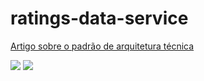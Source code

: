 # ratings-data-service

[Artigo sobre o padrão de arquitetura técnica](http://coinova.claro.com.br/arqtec/poc/)

![](https://drive.google.com/file/d/1aMjaEaPS-vg1lA3WG9GNDDTxTMJtuAtC/view?usp=sharing "")
![](http://coinova.claro.com.br/wp-content/uploads/2019/05/POC-movie-catalog-service-k8s.png "")